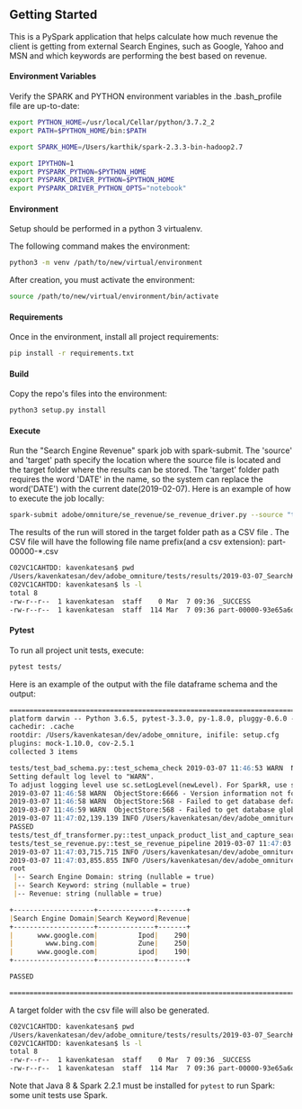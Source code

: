 ## Getting Started
This is a PySpark application that helps calculate how much revenue the client is getting from external Search Engines,
such as Google, Yahoo and MSN and which keywords are performing the best based on revenue.

#### Environment Variables
Verify the SPARK and PYTHON environment variables in the .bash_profile file are up-to-date:
```bash
export PYTHON_HOME=/usr/local/Cellar/python/3.7.2_2
export PATH=$PYTHON_HOME/bin:$PATH

export SPARK_HOME=/Users/karthik/spark-2.3.3-bin-hadoop2.7

export IPYTHON=1
export PYSPARK_PYTHON=$PYTHON_HOME
export PYSPARK_DRIVER_PYTHON=$PYTHON_HOME
export PYSPARK_DRIVER_PYTHON_OPTS="notebook"
```

#### Environment
Setup should be performed in a python 3 virtualenv.

The following command makes the environment:
```bash
python3 -m venv /path/to/new/virtual/environment
```

After creation, you must activate the environment:
```bash
source /path/to/new/virtual/environment/bin/activate
```

#### Requirements
Once in the environment, install all project requirements:
```bash
pip install -r requirements.txt
```

#### Build
Copy the repo's files into the environment:
```bash
python3 setup.py install
```

#### Execute
Run the "Search Engine Revenue" spark job with spark-submit. The 'source' and 'target' path specify the location where the source file is located and the target folder where
the results can be stored. The 'target' folder path requires the word 'DATE' in the name, so the system can replace the word('DATE') with the current date(2019-02-07).
Here is an example of how to execute the job locally:
```bash
spark-submit adobe/omniture/se_revenue/se_revenue_driver.py --source "tests/resources/data.sql" --target "tests/results/DATE_SearchKeywordPerformance.tab"
```
The results of the run will stored in the target folder path as a CSV file . The CSV file will have the following file name prefix(and a csv extension): part-00000-*.csv
```bash
C02VC1CAHTDD: kavenkatesan$ pwd
/Users/kavenkatesan/dev/adobe_omniture/tests/results/2019-03-07_SearchKeywordPerformance.tab
C02VC1CAHTDD: kavenkatesan$ ls -l
total 8
-rw-r--r--  1 kavenkatesan  staff    0 Mar  7 09:36 _SUCCESS
-rw-r--r--  1 kavenkatesan  staff  114 Mar  7 09:36 part-00000-93e65a6d-6eb3-4f1e-9e63-79420e50c688-c000.csv
```

#### Pytest

To run all project unit tests, execute:
```bash
pytest tests/
```
Here is an example of the output with the file dataframe schema and the output:
```markdown
==================================================================================================================== test session starts =====================================================================================================================
platform darwin -- Python 3.6.5, pytest-3.3.0, py-1.8.0, pluggy-0.6.0 -- /Users/kavenkatesan/dev/adobe_omniture/venv/bin/python
cachedir: .cache
rootdir: /Users/kavenkatesan/dev/adobe_omniture, inifile: setup.cfg
plugins: mock-1.10.0, cov-2.5.1
collected 3 items                                                                                                                                                                                                                                            

tests/test_bad_schema.py::test_schema_check 2019-03-07 11:46:53 WARN  NativeCodeLoader:62 - Unable to load native-hadoop library for your platform... using builtin-java classes where applicable
Setting default log level to "WARN".
To adjust logging level use sc.setLogLevel(newLevel). For SparkR, use setLogLevel(newLevel).
2019-03-07 11:46:58 WARN  ObjectStore:6666 - Version information not found in metastore. hive.metastore.schema.verification is not enabled so recording the schema version 1.2.0
2019-03-07 11:46:58 WARN  ObjectStore:568 - Failed to get database default, returning NoSuchObjectException
2019-03-07 11:46:59 WARN  ObjectStore:568 - Failed to get database global_temp, returning NoSuchObjectException
2019-03-07 11:47:02,139.139 INFO /Users/kavenkatesan/dev/adobe_omniture/tests/test_bad_schema.py test_bad_schema - test_schema_check: Corrupt Recoreds Received: 1
PASSED                                                                                                                                                                                                     [ 33%]
tests/test_df_transformer.py::test_unpack_product_list_and_capture_search_keyword PASSED                                                                                                                                                               [ 66%]
tests/test_se_revenue.py::test_se_revenue_pipeline 2019-03-07 11:47:03 WARN  CacheManager:66 - Asked to cache already cached data.
2019-03-07 11:47:03,715.715 INFO /Users/kavenkatesan/dev/adobe_omniture/adobe/omniture/se_revenue/se_revenue_driver.py se_revenue_driver - run_job: Corrupt Recoreds Received: 0
2019-03-07 11:47:03,855.855 INFO /Users/kavenkatesan/dev/adobe_omniture/adobe/omniture/se_revenue/se_revenue_driver.py se_revenue_driver - run_job: Records Processed: 21
root
 |-- Search Engine Domain: string (nullable = true)
 |-- Search Keyword: string (nullable = true)
 |-- Revenue: string (nullable = true)

+--------------------+--------------+-------+                                   
|Search Engine Domain|Search Keyword|Revenue|
+--------------------+--------------+-------+
|      www.google.com|          Ipod|    290|
|        www.bing.com|          Zune|    250|
|      www.google.com|          ipod|    190|
+--------------------+--------------+-------+

PASSED                                                                                                                                                                                              [100%]

================================================================================================================= 3 passed in 20.59 seconds ==================================================================================================================
```
A target folder with the csv file will also be generated.
```bash
C02VC1CAHTDD: kavenkatesan$ pwd
/Users/kavenkatesan/dev/adobe_omniture/tests/results/2019-03-07_SearchKeywordPerformance.tab
C02VC1CAHTDD: kavenkatesan$ ls -l
total 8
-rw-r--r--  1 kavenkatesan  staff    0 Mar  7 09:36 _SUCCESS
-rw-r--r--  1 kavenkatesan  staff  114 Mar  7 09:36 part-00000-93e65a6d-6eb3-4f1e-9e63-79420e50c688-c000.csv
```

Note that Java 8 & Spark 2.2.1 must be installed for `pytest` to run Spark: some unit tests use Spark.
